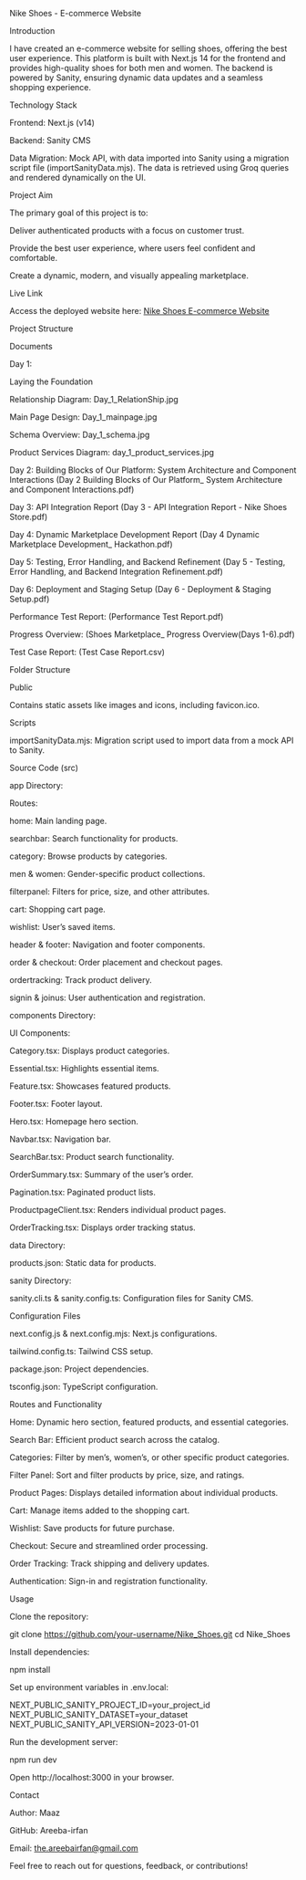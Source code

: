 Nike Shoes - E-commerce Website

Introduction

I have created an e-commerce website for selling shoes, offering the best user experience. This platform is built with Next.js 14 for the frontend and provides high-quality shoes for both men and women. The backend is powered by Sanity, ensuring dynamic data updates and a seamless shopping experience.

Technology Stack

Frontend: Next.js (v14)

Backend: Sanity CMS

Data Migration: Mock API, with data imported into Sanity using a migration script file (importSanityData.mjs). The data is retrieved using Groq queries and rendered dynamically on the UI.

Project Aim

The primary goal of this project is to:

Deliver authenticated products with a focus on customer trust.

Provide the best user experience, where users feel confident and comfortable.

Create a dynamic, modern, and visually appealing marketplace.

Live Link

Access the deployed website here: [Nike Shoes E-commerce Website](https://nike-shoes-ecommerce-marketplace.vercel.app/)

Project Structure

Documents

Day 1:

Laying the Foundation

Relationship Diagram: Day_1_RelationShip.jpg

Main Page Design: Day_1_mainpage.jpg

Schema Overview: Day_1_schema.jpg

Product Services Diagram: day_1_product_services.jpg

Day 2: Building Blocks of Our Platform: System Architecture and Component Interactions (Day 2 Building Blocks of Our Platform_ System Architecture and Component Interactions.pdf)

Day 3: API Integration Report (Day 3 - API Integration Report - Nike Shoes Store.pdf)

Day 4: Dynamic Marketplace Development Report (Day 4 Dynamic Marketplace Development_ Hackathon.pdf)

Day 5: Testing, Error Handling, and Backend Refinement (Day 5 - Testing, Error Handling, and Backend Integration Refinement.pdf)

Day 6: Deployment and Staging Setup (Day 6 - Deployment & Staging Setup.pdf)

Performance Test Report: (Performance Test Report.pdf)

Progress Overview: (Shoes Marketplace_ Progress Overview(Days 1-6).pdf)

Test Case Report: (Test Case Report.csv)

Folder Structure

Public

Contains static assets like images and icons, including favicon.ico.

Scripts

importSanityData.mjs: Migration script used to import data from a mock API to Sanity.

Source Code (src)

app Directory:

Routes:

home: Main landing page.

searchbar: Search functionality for products.

category: Browse products by categories.

men & women: Gender-specific product collections.

filterpanel: Filters for price, size, and other attributes.

cart: Shopping cart page.

wishlist: User’s saved items.

header & footer: Navigation and footer components.

order & checkout: Order placement and checkout pages.

ordertracking: Track product delivery.

signin & joinus: User authentication and registration.

components Directory:

UI Components:

Category.tsx: Displays product categories.

Essential.tsx: Highlights essential items.

Feature.tsx: Showcases featured products.

Footer.tsx: Footer layout.

Hero.tsx: Homepage hero section.

Navbar.tsx: Navigation bar.

SearchBar.tsx: Product search functionality.

OrderSummary.tsx: Summary of the user’s order.

Pagination.tsx: Paginated product lists.

ProductpageClient.tsx: Renders individual product pages.

OrderTracking.tsx: Displays order tracking status.

data Directory:

products.json: Static data for products.

sanity Directory:

sanity.cli.ts & sanity.config.ts: Configuration files for Sanity CMS.

Configuration Files

next.config.js & next.config.mjs: Next.js configurations.

tailwind.config.ts: Tailwind CSS setup.

package.json: Project dependencies.

tsconfig.json: TypeScript configuration.

Routes and Functionality

Home: Dynamic hero section, featured products, and essential categories.

Search Bar: Efficient product search across the catalog.

Categories: Filter by men’s, women’s, or other specific product categories.

Filter Panel: Sort and filter products by price, size, and ratings.

Product Pages: Displays detailed information about individual products.

Cart: Manage items added to the shopping cart.

Wishlist: Save products for future purchase.

Checkout: Secure and streamlined order processing.

Order Tracking: Track shipping and delivery updates.

Authentication: Sign-in and registration functionality.

Usage

Clone the repository:

git clone https://github.com/your-username/Nike_Shoes.git
cd Nike_Shoes

Install dependencies:

npm install

Set up environment variables in .env.local:

NEXT_PUBLIC_SANITY_PROJECT_ID=your_project_id
NEXT_PUBLIC_SANITY_DATASET=your_dataset
NEXT_PUBLIC_SANITY_API_VERSION=2023-01-01

Run the development server:

npm run dev

Open http://localhost:3000 in your browser.

Contact

Author: Maaz

GitHub: Areeba-irfan

Email: the.areebairfan@gmail.com

Feel free to reach out for questions, feedback, or contributions!

